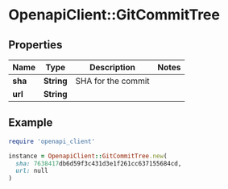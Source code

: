 # OpenapiClient::GitCommitTree

## Properties

| Name | Type | Description | Notes |
| ---- | ---- | ----------- | ----- |
| **sha** | **String** | SHA for the commit |  |
| **url** | **String** |  |  |

## Example

```ruby
require 'openapi_client'

instance = OpenapiClient::GitCommitTree.new(
  sha: 7638417db6d59f3c431d3e1f261cc637155684cd,
  url: null
)
```

